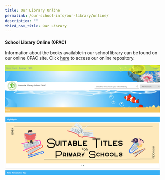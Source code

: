 ```yaml
---
title: Our Library Online
permalink: /our-school-info/our-library/online/
description: ""
third_nav_title: Our Library
---
```

#### **School Library Online (OPAC)**

Information about the books available in our school library can be found on our online OPAC site. Click [here](https://schoolibrary.moe.edu.sg/fernvalepri/) to access our online repository.

![](/images/Library/picture3.png)